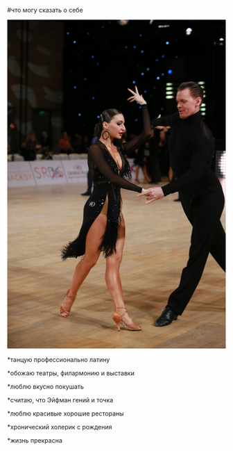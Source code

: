 #что могу сказать о себе

![моё фото](43946.jpg)

*танцую профессионально латину

*обожаю театры, филармонию и выставки

*люблю вкусно покушать

*считаю, что Эйфман гений и точка

*люблю красивые хорошие рестораны

*хронический холерик с рождения

*жизнь прекрасна